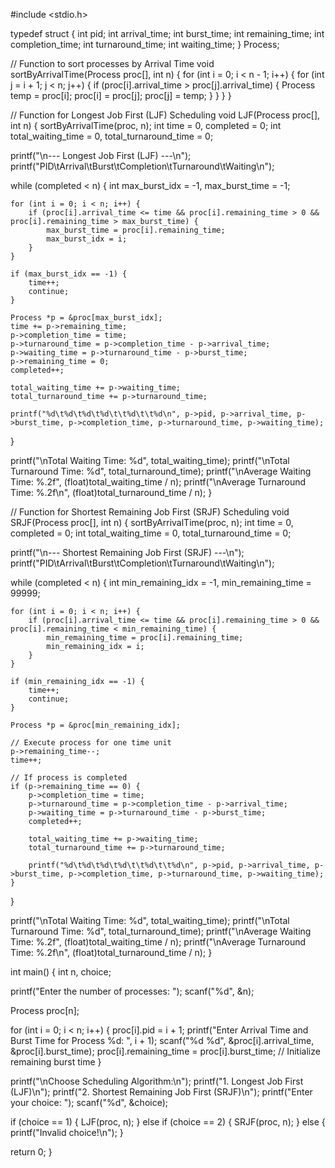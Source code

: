 #include <stdio.h>

typedef struct { int pid; int arrival_time; int burst_time; int remaining_time; int completion_time; int turnaround_time; int waiting_time; } Process;

// Function to sort processes by Arrival Time void sortByArrivalTime(Process proc[], int n) { for (int i = 0; i < n - 1; i++) { for (int j = i + 1; j < n; j++) { if (proc[i].arrival_time > proc[j].arrival_time) { Process temp = proc[i]; proc[i] = proc[j]; proc[j] = temp; } } } }

// Function for Longest Job First (LJF) Scheduling void LJF(Process proc[], int n) { sortByArrivalTime(proc, n); int time = 0, completed = 0; int total_waiting_time = 0, total_turnaround_time = 0;

printf("\n--- Longest Job First (LJF) ---\n");
printf("PID\tArrival\tBurst\tCompletion\tTurnaround\tWaiting\n");

while (completed < n) {
    int max_burst_idx = -1, max_burst_time = -1;

    for (int i = 0; i < n; i++) {
        if (proc[i].arrival_time <= time && proc[i].remaining_time > 0 && proc[i].remaining_time > max_burst_time) {
            max_burst_time = proc[i].remaining_time;
            max_burst_idx = i;
        }
    }

    if (max_burst_idx == -1) {
        time++;
        continue;
    }

    Process *p = &proc[max_burst_idx];
    time += p->remaining_time;
    p->completion_time = time;
    p->turnaround_time = p->completion_time - p->arrival_time;
    p->waiting_time = p->turnaround_time - p->burst_time;
    p->remaining_time = 0;
    completed++;

    total_waiting_time += p->waiting_time;
    total_turnaround_time += p->turnaround_time;

    printf("%d\t%d\t%d\t%d\t\t%d\t\t%d\n", p->pid, p->arrival_time, p->burst_time, p->completion_time, p->turnaround_time, p->waiting_time);
}

printf("\nTotal Waiting Time: %d", total_waiting_time);
printf("\nTotal Turnaround Time: %d", total_turnaround_time);
printf("\nAverage Waiting Time: %.2f", (float)total_waiting_time / n);
printf("\nAverage Turnaround Time: %.2f\n", (float)total_turnaround_time / n);
}

// Function for Shortest Remaining Job First (SRJF) Scheduling void SRJF(Process proc[], int n) { sortByArrivalTime(proc, n); int time = 0, completed = 0; int total_waiting_time = 0, total_turnaround_time = 0;

printf("\n--- Shortest Remaining Job First (SRJF) ---\n");
printf("PID\tArrival\tBurst\tCompletion\tTurnaround\tWaiting\n");

while (completed < n) {
    int min_remaining_idx = -1, min_remaining_time = 99999;

    for (int i = 0; i < n; i++) {
        if (proc[i].arrival_time <= time && proc[i].remaining_time > 0 && proc[i].remaining_time < min_remaining_time) {
            min_remaining_time = proc[i].remaining_time;
            min_remaining_idx = i;
        }
    }

    if (min_remaining_idx == -1) {
        time++;
        continue;
    }

    Process *p = &proc[min_remaining_idx];

    // Execute process for one time unit
    p->remaining_time--;
    time++;

    // If process is completed
    if (p->remaining_time == 0) {
        p->completion_time = time;
        p->turnaround_time = p->completion_time - p->arrival_time;
        p->waiting_time = p->turnaround_time - p->burst_time;
        completed++;

        total_waiting_time += p->waiting_time;
        total_turnaround_time += p->turnaround_time;

        printf("%d\t%d\t%d\t%d\t\t%d\t\t%d\n", p->pid, p->arrival_time, p->burst_time, p->completion_time, p->turnaround_time, p->waiting_time);
    }
}

printf("\nTotal Waiting Time: %d", total_waiting_time);
printf("\nTotal Turnaround Time: %d", total_turnaround_time);
printf("\nAverage Waiting Time: %.2f", (float)total_waiting_time / n);
printf("\nAverage Turnaround Time: %.2f\n", (float)total_turnaround_time / n);
}

int main() { int n, choice;

printf("Enter the number of processes: ");
scanf("%d", &n);

Process proc[n];

for (int i = 0; i < n; i++) {
    proc[i].pid = i + 1;
    printf("Enter Arrival Time and Burst Time for Process %d: ", i + 1);
    scanf("%d %d", &proc[i].arrival_time, &proc[i].burst_time);
    proc[i].remaining_time = proc[i].burst_time; // Initialize remaining burst time
}

printf("\nChoose Scheduling Algorithm:\n");
printf("1. Longest Job First (LJF)\n");
printf("2. Shortest Remaining Job First (SRJF)\n");
printf("Enter your choice: ");
scanf("%d", &choice);

if (choice == 1) {
    LJF(proc, n);
} else if (choice == 2) {
    SRJF(proc, n);
} else {
    printf("Invalid choice!\n");
}

return 0;
}
